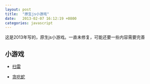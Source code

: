 ```yaml
---
layout: post
title:  "原生js小游戏"
date:   2013-02-07 16:12:19 +0800
categories: javascript
---
```


这是2013年写的，原生js小游戏。一直未修复，可能还要一些内容需要完善

## 小游戏

- [扫雷](/widget、jsGame/minesweepergame/MinesweeperGame.html)

- [贪吃蛇](/widget、jsGame/snakegame/JSSnakeGame.html)
